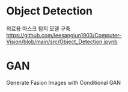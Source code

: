 # Object Detection
의료용 마스크 탐지 모델 구축  
https://github.com/leesangjun1903/Computer-Vision/blob/main/src/Object_Detection.ipynb  

# GAN
Generate Fasion Images with Conditional GAN 
